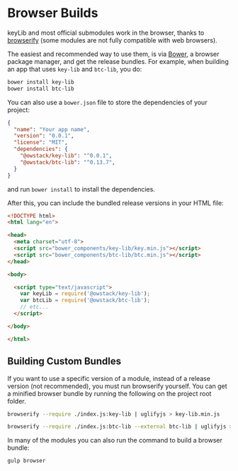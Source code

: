 # Browser Builds
keyLib and most official submodules work in the browser, thanks to [browserify](http://browserify.org/) (some modules are not fully compatible with web browsers).

The easiest and recommended way to use them, is via [Bower](http://bower.io/), a browser package manager, and get the release bundles. For example, when building an app that uses `key-lib` and `btc-lib`, you do:

```sh
bower install key-lib
bower install btc-lib
```

You can also use a `bower.json` file to store the dependencies of your project:

```json
{
  "name": "Your app name",
  "version": "0.0.1",
  "license": "MIT",
  "dependencies": {
    "@owstack/key-lib": "^0.0.1",
    "@owstack/btc-lib": "^0.13.7",
  }
}
```

and run `bower install` to install the dependencies.

After this, you can include the bundled release versions in your HTML file:

```html
<!DOCTYPE html>
<html lang="en">

<head>
  <meta charset="utf-8">
  <script src="bower_components/key-lib/key.min.js"></script>
  <script src="bower_components/btc-lib/btc.min.js"></script>
</head>

<body>

  <script type="text/javascript">
    var keyLib = require('@owstack/key-lib');
    var btcLib = require('@owstack/btc-lib');
    // etc...
  </script>

</body>

</html>
```

## Building Custom Bundles
If you want to use a specific version of a module, instead of a release version (not recommended), you must run browserify yourself.  You can get a minified browser bundle by running the following on the project root folder.

```sh
browserify --require ./index.js:key-lib | uglifyjs > key-lib.min.js
```

```sh
browserify --require ./index.js:btc-lib --external btc-lib | uglifyjs > btc-lib.min.js
```

In many of the modules you can also run the command to build a browser bundle:
```sh
gulp browser
```
